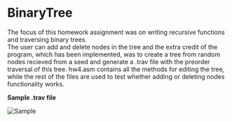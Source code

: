# BinaryTree

The focus of this homework assignment was on writing recursive functions and traversing binary trees.  
The user can add and delete nodes in the tree and the extra credit of the program, which has been implemented,
was to create a tree from random nodes recieved from a seed and generate a .trav file with the preorder traversal of this tree.
hw4.asm contains all the methods for editing the tree, while the rest of the files are used to test whether adding or deleting nodes 
functionality works.



**Sample .trav file**


<img src='http://imgur.com/FbewojI.jpg' title='Sample' width='' alt='Sample' />
